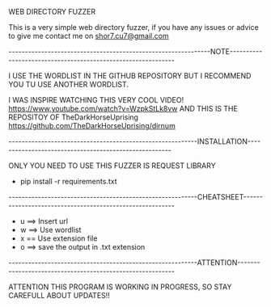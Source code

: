 WEB DIRECTORY FUZZER

This is a very simple web directory fuzzer, if you have any issues or advice to give me contact me on shor7.cu7@gmail.com

--------------------------------------------------------------NOTE-------------------------------------------------------------

I USE THE WORDLIST IN THE GITHUB REPOSITORY BUT I RECOMMEND YOU TU USE ANOTHER WORDLIST.

I WAS INSPIRE WATCHING THIS VERY COOL VIDEO! https://www.youtube.com/watch?v=WzpkStLk8vw AND THIS IS THE REPOSITOY OF TheDarkHorseUprising https://github.com/TheDarkHorseUprising/dirnum



----------------------------------------------------------INSTALLATION------------------------------------------------------

ONLY YOU NEED TO USE THIS FUZZER IS REQUEST LIBRARY 

- pip install -r requirements.txt

----------------------------------------------------------CHEATSHEET---------------------------------------------------------

- u ==> Insert url
- w ==> Use wordlist
- x == Use extension file
- o ==> save the output in .txt extension 

----------------------------------------------------------ATTENTION----------------------------------------------------------

ATTENTION THIS PROGRAM IS WORKING IN PROGRESS, SO STAY CAREFULL ABOUT UPDATES!!
